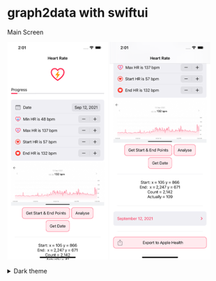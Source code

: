 # graph2data with swiftui

Main Screen
<p float="left">
  <img src="https://raw.githubusercontent.com/AnthonyJustt/graph2data/main/screens/main-1.png" height="500 /">
  <img src="https://raw.githubusercontent.com/AnthonyJustt/graph2data/main/screens/main-2.png" height="500 /">
</p>

<details><summary>Dark theme</summary>
<p float="left">
  <img src="https://raw.githubusercontent.com/AnthonyJustt/graph2data/main/screens/main-2-dark.png" height="500 /">
  <img src="https://raw.githubusercontent.com/AnthonyJustt/graph2data/main/screens/main-1-dark.png" height="500 /">
</p>
</details>
